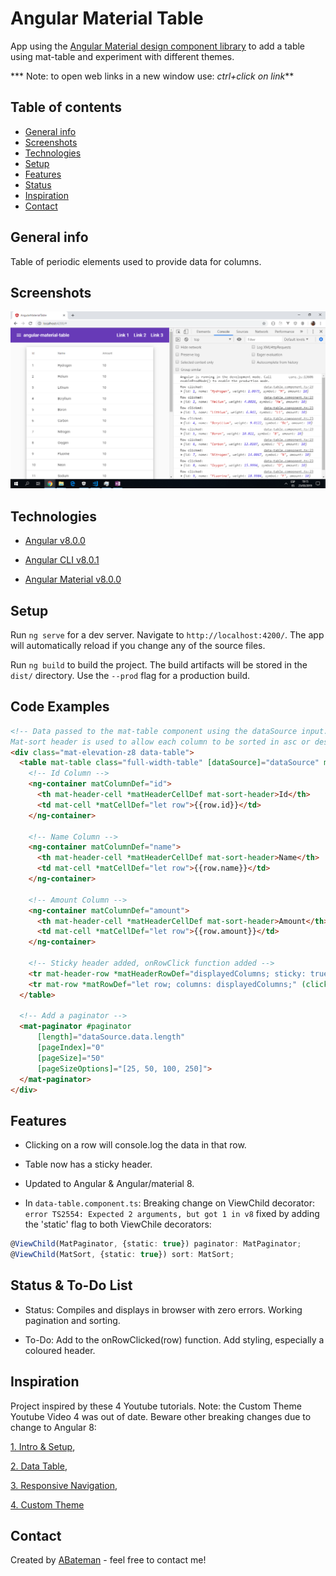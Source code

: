 # Angular Material Table

App using the [Angular Material design component library](https://material.angular.io/) to add a table using mat-table and experiment with different themes.

*** Note: to open web links in a new window use: _ctrl+click on link_**

## Table of contents

* [General info](#general-info)
* [Screenshots](#screenshots)
* [Technologies](#technologies)
* [Setup](#setup)
* [Features](#features)
* [Status](#status)
* [Inspiration](#inspiration)
* [Contact](#contact)

## General info

Table of periodic elements used to provide data for columns.

## Screenshots

![Example screenshot](./img/table+rows-clicked.png)

## Technologies

* [Angular v8.0.0](https://angular.io/)

* [Angular CLI v8.0.1](https://github.com/angular/angular-cli)

* [Angular Material v8.0.0](https://material.angular.io/)

## Setup

Run `ng serve` for a dev server. Navigate to `http://localhost:4200/`. The app will automatically reload if you change any of the source files.

Run `ng build` to build the project. The build artifacts will be stored in the `dist/` directory. Use the `--prod` flag for a production build.

## Code Examples

```html
<!-- Data passed to the mat-table component using the dataSource input.
Mat-sort header is used to allow each column to be sorted in asc or desc order -->
<div class="mat-elevation-z8 data-table">
  <table mat-table class="full-width-table" [dataSource]="dataSource" matSort aria-label="Elements">
    <!-- Id Column -->
    <ng-container matColumnDef="id">
      <th mat-header-cell *matHeaderCellDef mat-sort-header>Id</th>
      <td mat-cell *matCellDef="let row">{{row.id}}</td>
    </ng-container>

    <!-- Name Column -->
    <ng-container matColumnDef="name">
      <th mat-header-cell *matHeaderCellDef mat-sort-header>Name</th>
      <td mat-cell *matCellDef="let row">{{row.name}}</td>
    </ng-container>

    <!-- Amount Column -->
    <ng-container matColumnDef="amount">
      <th mat-header-cell *matHeaderCellDef mat-sort-header>Amount</th>
      <td mat-cell *matCellDef="let row">{{row.amount}}</td>
    </ng-container>

    <!-- Sticky header added, onRowClick function added -->
    <tr mat-header-row *matHeaderRowDef="displayedColumns; sticky: true"></tr>
    <tr mat-row *matRowDef="let row; columns: displayedColumns;" (click)="onRowClicked(row)"></tr>
  </table>

  <!-- Add a paginator -->
  <mat-paginator #paginator
      [length]="dataSource.data.length"
      [pageIndex]="0"
      [pageSize]="50"
      [pageSizeOptions]="[25, 50, 100, 250]">
  </mat-paginator>
</div>

```

## Features

* Clicking on a row will console.log the data in that row.

* Table now has a sticky header.

* Updated to Angular & Angular/material 8.

* In `data-table.component.ts`: Breaking change on ViewChild decorator: `error TS2554: Expected 2 arguments, but got 1 in v8` fixed by adding the 'static' flag to both ViewChile decorators:

```typescript
@ViewChild(MatPaginator, {static: true}) paginator: MatPaginator;
@ViewChild(MatSort, {static: true}) sort: MatSort;

```

## Status & To-Do List

* Status: Compiles and displays in browser with zero errors. Working pagination and sorting.

* To-Do: Add to the onRowClicked(row) function. Add styling, especially a coloured header.

## Inspiration

Project inspired by these 4 Youtube tutorials. Note: the Custom Theme Youtube Video 4 was out of date. Beware other breaking changes due to change to Angular 8:

[1. Intro & Setup](https://www.youtube.com/watch?v=u679SQsfRVM&list=PL55RiY5tL51p2R1L8sxaYlzmWh6yIrX8k&index=1),

[2. Data Table](https://www.youtube.com/watch?v=ao-nY-9biWs&list=PL55RiY5tL51p2R1L8sxaYlzmWh6yIrX8k&index=2),

[3. Responsive Navigation](https://www.youtube.com/watch?v=Q6qhzG7mObU&list=PL55RiY5tL51p2R1L8sxaYlzmWh6yIrX8k&index=3),

[4. Custom Theme](https://www.youtube.com/watch?v=EBnTZwr0RSs&list=PL55RiY5tL51p2R1L8sxaYlzmWh6yIrX8k&index=4)

## Contact

Created by [ABateman](https://www.andrewbateman.org) - feel free to contact me!
